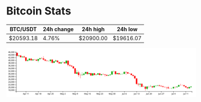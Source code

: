 # Bitcoin Stats

BTC/USDT|24h change|24h high|24h low|
|---|---|---|---|
|$20593.18|4.76%|$20900.00|$19616.07|

<img src="./chart.svg">
